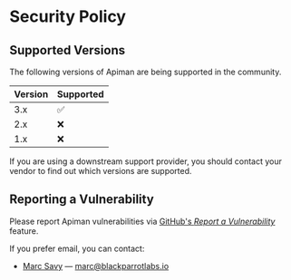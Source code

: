# Security Policy

## Supported Versions

The following versions of Apiman are being supported in the community.

| Version | Supported          |
| ------- | ------------------ |
| 3.x     | :white_check_mark: |
| 2.x     | :x:                |
| 1.x     | :x:                |

If you are using a downstream support provider, you should contact your vendor to find out which versions are supported.

## Reporting a Vulnerability

Please report Apiman vulnerabilities via [GitHub's *Report a Vulnerability*](https://github.com/apiman/apiman/security/advisories/new) feature.

If you prefer email, you can contact:
 
  - [Marc Savy](https://github.com/msavy) — marc@blackparrotlabs.io
